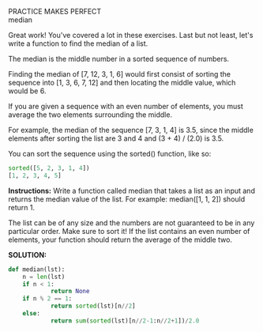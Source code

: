 PRACTICE MAKES PERFECT<br>
median<br>

Great work! You've covered a lot in these exercises. Last but not least, let's write a function to find the median of a list.

The median is the middle number in a sorted sequence of numbers.

Finding the median of [7, 12, 3, 1, 6] would first consist of sorting the sequence into [1, 3, 6, 7, 12] and then locating the middle value, which would be 6.

If you are given a sequence with an even number of elements, you must average the two elements surrounding the middle.

For example, the median of the sequence [7, 3, 1, 4] is 3.5, since the middle elements after sorting the list are 3 and 4 and (3 + 4) / (2.0) is 3.5.

You can sort the sequence using the sorted() function, like so:
```python
sorted([5, 2, 3, 1, 4])
[1, 2, 3, 4, 5]
```

**Instructions:**
Write a function called median that takes a list as an input and returns the median value of the list. For example: median([1, 1, 2]) should return 1.

The list can be of any size and the numbers are not guaranteed to be in any particular order. Make sure to sort it!
If the list contains an even number of elements, your function should return the average of the middle two.

**SOLUTION:**
```python
def median(lst):
    n = len(lst)
    if n < 1:
            return None
    if n % 2 == 1:
            return sorted(lst)[n//2]
    else:
            return sum(sorted(lst)[n//2-1:n//2+1])/2.0
```            
